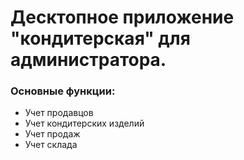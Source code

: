 # Десктопное приложение "кондитерская" для администратора.

### Основные функции:

- Учет продавцов
- Учет кондитерских изделий
- Учет продаж
- Учет склада
